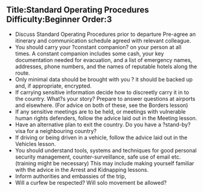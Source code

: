 Title:Standard Operating Procedures
Difficulty:Beginner
Order:3
---
*   Discuss Standard Operating Procedures prior to departure
Pre-agree an itinerary and communication schedule agreed with relevant colleague.
*   You should carry your ?constant companion? on your person at all times. A constant companion includes some cash, your key documentation needed for evacuation, and a list of emergency names, addresses, phone numbers, and the names of reputable hotels along the route.
*   Only minimal data should be brought with you ? it should be backed up and, if appropriate, encrypted.
*   If carrying sensitive information decide how to discreetly carry it in to the country. What?s your story? Prepare to answer questions at airports and elsewhere. (For advice on both of these, see the Borders lesson)
*   If any sensitive meetings are to be held, or meetings with vulnerable human rights defenders, follow the advice laid out in the Meeting lesson.
*   Have an alternative plan to exit the country. Do you have a ?stand-by? visa for a neighbouring country?
*   If driving or being driven in a vehicle, follow the advice laid out in the Vehicles lesson.
*   You should understand tools, systems and techniques for good personal security management, counter-surveillance, safe use of email etc. (training might be necessary) This may include making yourself familiar with the advice in the Arrest and Kidnapping lessons.
*   Inform authorities and embassies of the trip,
*   Will a curfew be respected? Will solo movement be allowed?